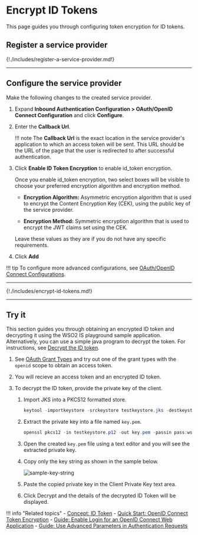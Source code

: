 # Encrypt ID Tokens

This page guides you through configuring token encryption for ID tokens.

## Register a service provider

{!./includes/register-a-service-provider.md!}

----

## Configure the service provider

Make the following changes to the created service provider.

1. Expand **Inbound Authentication Configuration > OAuth/OpenID Connect Configuration** and click **Configure**.

2. Enter the **Callback Url**. 

    !!! note
        The **Callback Url** is the exact location in the service provider's application to which an access token will be sent. This URL should be the URL of the page that the user is redirected to after successful authentication.

3. Click **Enable ID Token Encryption** to enable id\_token encryption.

    Once you enable id\_token encryption, two select boxes will be
    visible to choose your preferred encryption algorithm and encryption
    method.

    -   **Encryption Algorithm:** Asymmetric encryption algorithm that is used to encrypt the Content Encryption Key (CEK), using the
        public key of the service provider.

    -   **Encryption Method:** Symmetric encryption algorithm that is used to encrypt the JWT claims set using the CEK.

    Leave these values as they are if you do not have any specific requirements.
    
4. Click **Add**

!!! tip
     To configure more advanced configurations, see [OAuth/OpenID Connect Configurations]({{base_path}}/guides/login/oauth-app-config-advanced). 

----

{!./includes/encrypt-id-tokens.md!}

----

## Try it

This section guides you through obtaining an encrypted ID token and decrypting it using the WSO2 IS playground sample application. Alternatively, you can use a simple java program to decrypt the token. For instructions, see [Decrypt the ID token]({{base_path}}/guides/login/oidc-token-decryption).

1. See [OAuth Grant Types]({{base_path}}/guides/access-delegation/authorization-code) and try out one of the grant types with the `openid` scope to obtain an access token.

2. You will recieve an access token and an encrypted ID token. 

3. To decrypt the ID token, provide the private key of the client. 

    1. Import JKS into a PKCS12 formatted store.

        ``` java
        keytool -importkeystore -srckeystore testkeystore.jks -destkeystore testkeystore.p12 -srcstoretype JKS -deststoretype PKCS12 -srcstorepass wso2carbon -deststorepass wso2carbon -srcalias wso2carbon -destalias wso2carbon -srckeypass wso2carbon -destkeypass wso2carbon
        ```

    2. Extract the private key into a file named `key.pem`.

        ``` java
        openssl pkcs12 -in testkeystore.p12 -out key.pem -passin pass:wso2carbon -passout pass:wso2carbon -nodes -nocerts
        ```

    3. Open the created `key.pem` file using a text editor and you will see the extracted private key.

    4. Copy only the key string as shown in the sample below.

        ![sample-key-string]({{base_path}}/assets/img/guides/sample-key-string.png)
   
    5. Paste the copied private key in the Client Private Key text area.
   
    6. Click Decrypt and the details of the decrypted ID Token will be displayed.

    

!!! info "Related topics"
    - [Concept: ID Token]({{base_path}}/references/concepts/authentication/id-token)
    - [Quick Start: OpenID Connect Token Encryption]({{base_path}}/quick-starts/oidc-token-encryption-sample)
    - [Guide: Enable Login for an OpenID Connect Web Application]({{base_path}}/webapp-oidc)
    - [Guide: Use Advanced Parameters in Authentication Requests]({{base_path}}/oidc-parameters-in-auth-request)

